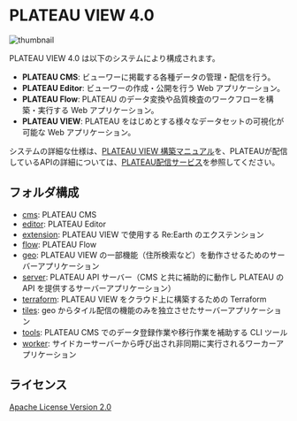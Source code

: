 # PLATEAU VIEW 4.0

![thumbnail](./docs/thumbnail.png)

PLATEAU VIEW 4.0 は以下のシステムにより構成されます。

- **PLATEAU CMS**: ビューワーに掲載する各種データの管理・配信を行う。
- **PLATEAU Editor**: ビューワーの作成・公開を行う Web アプリケーション。
- **PLATEAU Flow**: PLATEAU のデータ変換や品質検査のワークフローを構築・実行する Web アプリケーション。
- **PLATEAU VIEW**: PLATEAU をはじめとする様々なデータセットの可視化が可能な Web アプリケーション。

システムの詳細な仕様は、[PLATEAU VIEW 構築マニュアル](https://www.mlit.go.jp/plateau/file/libraries/doc/plateau_doc_0009_ver04.pdf)を、PLATEAUが配信しているAPIの詳細については、[PLATEAU配信サービス](https://github.com/Project-PLATEAU/plateau-streaming-tutorial)を参照してください。

## フォルダ構成

- [cms](cms): PLATEAU CMS
- [editor](editor): PLATEAU Editor
- [extension](extension): PLATEAU VIEW で使用する Re:Earth のエクステンション
- [flow](flow): PLATEAU Flow
- [geo](geo): PLATEAU VIEW の一部機能（住所検索など）を動作させるためのサーバーアプリケーション
- [server](server): PLATEAU API サーバー（CMS と共に補助的に動作し PLATEAU の API を提供するサーバーアプリケーション）
- [terraform](terraform): PLATEAU VIEW をクラウド上に構築するための Terraform
- [tiles](tiles): geo からタイル配信の機能のみを独立させたサーバーアプリケーション
- [tools](tools): PLATEAU CMS でのデータ登録作業や移行作業を補助する CLI ツール
- [worker](worker): サイドカーサーバーから呼び出され非同期に実行されるワーカーアプリケーション

## ライセンス

[Apache License Version 2.0](LICENSE)
